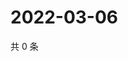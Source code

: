 # 2022-03-06

共 0 条

<!-- BEGIN WEIBO -->
<!-- 最后更新时间 Sun Mar 06 2022 03:10:12 GMT+0800 (China Standard Time) -->

<!-- END WEIBO -->

